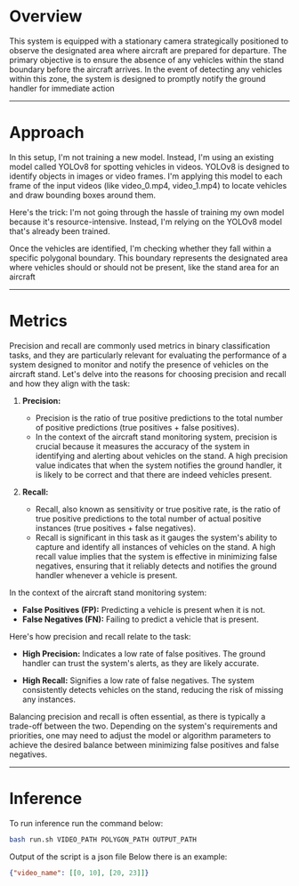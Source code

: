 # Overview

This system is equipped with a stationary camera strategically positioned to observe the designated area where aircraft are prepared for departure. The primary objective is to ensure the absence of any vehicles within the stand boundary before the aircraft arrives. In the event of detecting any vehicles within this zone, the system is designed to promptly notify the ground handler for immediate action

---

# Approach

In this setup, I'm not training a new model. Instead, I'm using an existing model called YOLOv8 for spotting vehicles in videos. YOLOv8 is designed to identify objects in images or video frames. I'm applying this model to each frame of the input videos (like video_0.mp4, video_1.mp4) to locate vehicles and draw bounding boxes around them.

Here's the trick: I'm not going through the hassle of training my own model because it's resource-intensive. Instead, I'm relying on the YOLOv8 model that's already been trained.

Once the vehicles are identified, I'm checking whether they fall within a specific polygonal boundary. This boundary represents the designated area where vehicles should or should not be present, like the stand area for an aircraft

---

# Metrics

Precision and recall are commonly used metrics in binary classification tasks, and they are particularly relevant for evaluating the performance of a system designed to monitor and notify the presence of vehicles on the aircraft stand. Let's delve into the reasons for choosing precision and recall and how they align with the task:

1. **Precision:**
   - Precision is the ratio of true positive predictions to the total number of positive predictions (true positives + false positives).
   - In the context of the aircraft stand monitoring system, precision is crucial because it measures the accuracy of the system in identifying and alerting about vehicles on the stand. A high precision value indicates that when the system notifies the ground handler, it is likely to be correct and that there are indeed vehicles present.

2. **Recall:**
   - Recall, also known as sensitivity or true positive rate, is the ratio of true positive predictions to the total number of actual positive instances (true positives + false negatives).
   - Recall is significant in this task as it gauges the system's ability to capture and identify all instances of vehicles on the stand. A high recall value implies that the system is effective in minimizing false negatives, ensuring that it reliably detects and notifies the ground handler whenever a vehicle is present.

In the context of the aircraft stand monitoring system:

- **False Positives (FP):** Predicting a vehicle is present when it is not.
- **False Negatives (FN):** Failing to predict a vehicle that is present.

Here's how precision and recall relate to the task:

- **High Precision:** Indicates a low rate of false positives. The ground handler can trust the system's alerts, as they are likely accurate.
  
- **High Recall:** Signifies a low rate of false negatives. The system consistently detects vehicles on the stand, reducing the risk of missing any instances.

Balancing precision and recall is often essential, as there is typically a trade-off between the two. Depending on the system's requirements and priorities, one may need to adjust the model or algorithm parameters to achieve the desired balance between minimizing false positives and false negatives.

---

# Inference

To run inference run the command below:

```bash
bash run.sh VIDEO_PATH POLYGON_PATH OUTPUT_PATH
```

Output of the script is a json file
Below there is an example:

```json
{"video_name": [[0, 10], [20, 23]]}
```